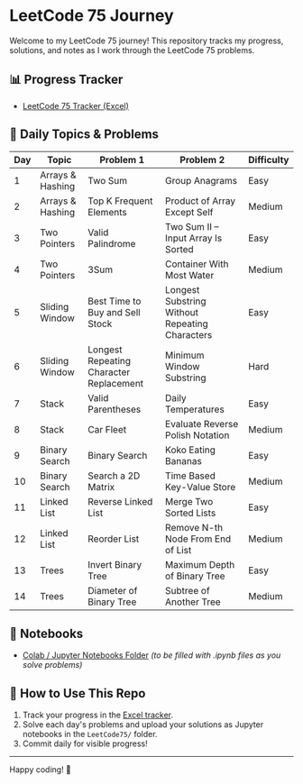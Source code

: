 # LeetCode 75 Journey

Welcome to my LeetCode 75 journey! This repository tracks my progress, solutions, and notes as I work through the LeetCode 75 problems.

## 📊 Progress Tracker

- [LeetCode 75 Tracker (Excel)](./LeetCode_75_Tracker.xlsx)

## 📅 Daily Topics & Problems

| Day | Topic                | Problem 1                                      | Problem 2                                      | Difficulty |
|-----|----------------------|------------------------------------------------|------------------------------------------------|------------|
| 1   | Arrays & Hashing     | Two Sum                                        | Group Anagrams                                 | Easy       |
| 2   | Arrays & Hashing     | Top K Frequent Elements                        | Product of Array Except Self                   | Medium     |
| 3   | Two Pointers         | Valid Palindrome                               | Two Sum II – Input Array Is Sorted             | Easy       |
| 4   | Two Pointers         | 3Sum                                           | Container With Most Water                      | Medium     |
| 5   | Sliding Window       | Best Time to Buy and Sell Stock                | Longest Substring Without Repeating Characters | Easy       |
| 6   | Sliding Window       | Longest Repeating Character Replacement        | Minimum Window Substring                       | Hard       |
| 7   | Stack                | Valid Parentheses                              | Daily Temperatures                             | Easy       |
| 8   | Stack                | Car Fleet                                      | Evaluate Reverse Polish Notation               | Medium     |
| 9   | Binary Search        | Binary Search                                  | Koko Eating Bananas                            | Easy       |
| 10  | Binary Search        | Search a 2D Matrix                             | Time Based Key-Value Store                     | Medium     |
| 11  | Linked List          | Reverse Linked List                            | Merge Two Sorted Lists                         | Easy       |
| 12  | Linked List          | Reorder List                                   | Remove N-th Node From End of List              | Medium     |
| 13  | Trees                | Invert Binary Tree                             | Maximum Depth of Binary Tree                   | Easy       |
| 14  | Trees                | Diameter of Binary Tree                        | Subtree of Another Tree                        | Medium     |

## 📓 Notebooks

- [Colab / Jupyter Notebooks Folder](./LeetCode75/) *(to be filled with .ipynb files as you solve problems)*

## 🚀 How to Use This Repo

1. Track your progress in the [Excel tracker](./LeetCode_75_Tracker.xlsx).
2. Solve each day's problems and upload your solutions as Jupyter notebooks in the `LeetCode75/` folder.
3. Commit daily for visible progress!

---

Happy coding! 🎉 